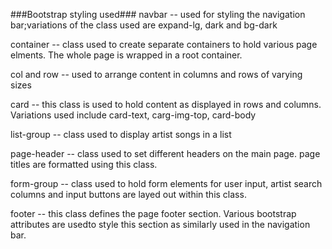 ###Bootstrap styling used###
navbar -- used for styling the navigation bar;variations of the class used are expand-lg,
		dark and bg-dark
		
container -- class used to create separate containers to hold various page elments. The
		whole page is wrapped in a root container.
		
col and row -- used to arrange content in columns and rows of varying sizes

card -- this class is used to hold content as displayed in rows and columns. Variations used
		include card-text, carg-img-top, card-body
		
list-group -- class used to display artist songs in a list

page-header -- class used to set different headers on the main page. page titles are formatted
		using this class.
		
form-group -- class used to hold form elements for user input, artist search columns and 
		input buttons are layed out within this class.

footer -- this class defines the page footer section. Various bootstrap attributes are usedto style
	this section as similarly used in the navigation bar.
